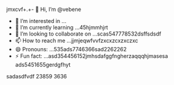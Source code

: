 jmxcvf+.+- 👋 Hi, I’m @vebene
- 👀 I’m interested in ...
- 🌱 I’m currently learning ...45hjmmhjrt
- 💞️ I’m looking to collaborate on ...scas547778532dsffsdsdf
- 📫 How to reach me ...jjmjeqwfvvfzxcxzcxzxczxc
- 😄 Pronouns: ...535ads7746366sad2262262
- ⚡ Fun fact: ...asd354456152jmhsdafggfngherzaqqqhjmasesa
ads5451655gerdgfhyt
<!---453dfs4505230xcvjyjrrer
vebene/vebene is a ✨ special ✨ repository becausdfse its `RE54ADME.md` (this file) appears on your GitHub151551155 profile.
You can click the Preview link to take a look atsdf your changes.nhghfewwefdsds
--->
sadasdfvdf
23859
3636
